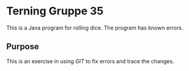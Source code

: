 # Terning Gruppe 35
This is a Java program for rolling dice.
The program has known errors. 

## Purpose
This is an exercise in using _GIT_ to fix errors and trace the changes.
